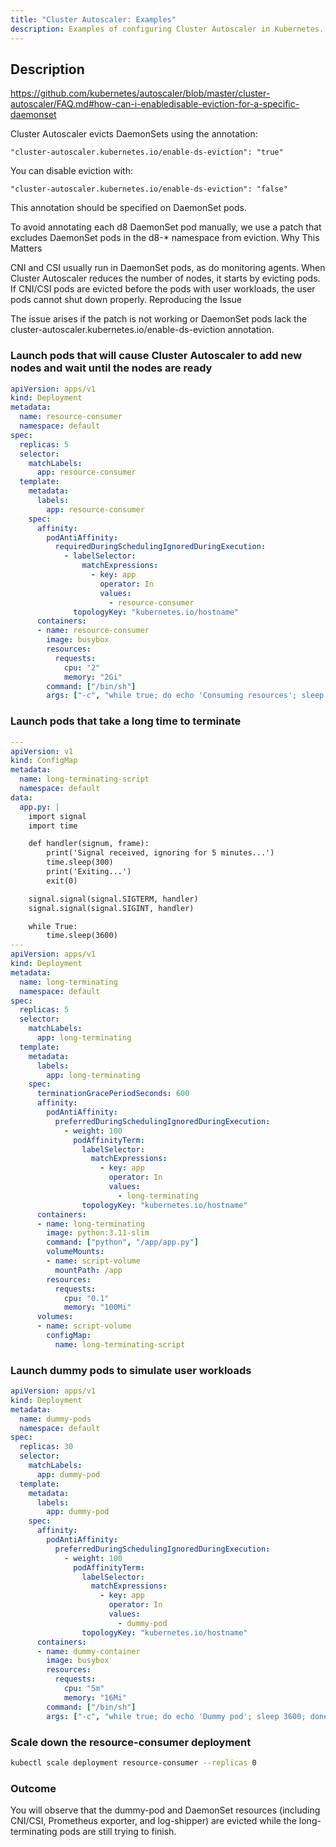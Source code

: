 ```yaml
---
title: "Cluster Autoscaler: Examples"
description: Examples of configuring Cluster Autoscaler in Kubernetes. Annotations for DaemonSet.
---
```


## Description

<https://github.com/kubernetes/autoscaler/blob/master/cluster-autoscaler/FAQ.md#how-can-i-enabledisable-eviction-for-a-specific-daemonset>

Cluster Autoscaler evicts DaemonSets using the annotation:

`"cluster-autoscaler.kubernetes.io/enable-ds-eviction": "true"`

You can disable eviction with:

`"cluster-autoscaler.kubernetes.io/enable-ds-eviction": "false"`

This annotation should be specified on DaemonSet pods.

To avoid annotating each d8 DaemonSet pod manually, we use a patch that excludes DaemonSet pods in the d8-* namespace from eviction.
Why This Matters

CNI and CSI usually run in DaemonSet pods, as do monitoring agents. When Cluster Autoscaler reduces the number of nodes, it starts by evicting pods. If CNI/CSI pods are evicted before the pods with user workloads, the user pods cannot shut down properly.
Reproducing the Issue

The issue arises if the patch is not working or DaemonSet pods lack the cluster-autoscaler.kubernetes.io/enable-ds-eviction annotation.

### Launch pods that will cause Cluster Autoscaler to add new nodes and wait until the nodes are ready

```yaml
apiVersion: apps/v1
kind: Deployment
metadata:
  name: resource-consumer
  namespace: default
spec:
  replicas: 5
  selector:
    matchLabels:
      app: resource-consumer
  template:
    metadata:
      labels:
        app: resource-consumer
    spec:
      affinity:
        podAntiAffinity:
          requiredDuringSchedulingIgnoredDuringExecution:
            - labelSelector:
                matchExpressions:
                  - key: app
                    operator: In
                    values:
                      - resource-consumer
              topologyKey: "kubernetes.io/hostname"
      containers:
      - name: resource-consumer
        image: busybox
        resources:
          requests:
            cpu: "2"
            memory: "2Gi"
        command: ["/bin/sh"]
        args: ["-c", "while true; do echo 'Consuming resources'; sleep 3600; done"]
```

### Launch pods that take a long time to terminate

```yaml
---
apiVersion: v1
kind: ConfigMap
metadata:
  name: long-terminating-script
  namespace: default
data:
  app.py: |
    import signal
    import time

    def handler(signum, frame):
        print('Signal received, ignoring for 5 minutes...')
        time.sleep(300)
        print('Exiting...')
        exit(0)

    signal.signal(signal.SIGTERM, handler)
    signal.signal(signal.SIGINT, handler)

    while True:
        time.sleep(3600)
---
apiVersion: apps/v1
kind: Deployment
metadata:
  name: long-terminating
  namespace: default
spec:
  replicas: 5
  selector:
    matchLabels:
      app: long-terminating
  template:
    metadata:
      labels:
        app: long-terminating
    spec:
      terminationGracePeriodSeconds: 600
      affinity:
        podAntiAffinity:
          preferredDuringSchedulingIgnoredDuringExecution:
            - weight: 100
              podAffinityTerm:
                labelSelector:
                  matchExpressions:
                    - key: app
                      operator: In
                      values:
                        - long-terminating
                topologyKey: "kubernetes.io/hostname"
      containers:
      - name: long-terminating
        image: python:3.11-slim
        command: ["python", "/app/app.py"]
        volumeMounts:
        - name: script-volume
          mountPath: /app
        resources:
          requests:
            cpu: "0.1"
            memory: "100Mi"
      volumes:
      - name: script-volume
        configMap:
          name: long-terminating-script
```

### Launch dummy pods to simulate user workloads

```yaml
apiVersion: apps/v1
kind: Deployment
metadata:
  name: dummy-pods
  namespace: default
spec:
  replicas: 30
  selector:
    matchLabels:
      app: dummy-pod
  template:
    metadata:
      labels:
        app: dummy-pod
    spec:
      affinity:
        podAntiAffinity:
          preferredDuringSchedulingIgnoredDuringExecution:
            - weight: 100
              podAffinityTerm:
                labelSelector:
                  matchExpressions:
                    - key: app
                      operator: In
                      values:
                        - dummy-pod
                topologyKey: "kubernetes.io/hostname"
      containers:
      - name: dummy-container
        image: busybox
        resources:
          requests:
            cpu: "5m"
            memory: "16Mi"
        command: ["/bin/sh"]
        args: ["-c", "while true; do echo 'Dummy pod'; sleep 3600; done"]
```

### Scale down the resource-consumer deployment

```bash
kubectl scale deployment resource-consumer --replicas 0
```

### Outcome

You will observe that the dummy-pod and DaemonSet resources (including CNI/CSI, Prometheus exporter, and log-shipper) are evicted while the long-terminating pods are still trying to finish.
